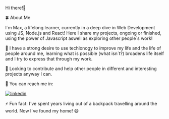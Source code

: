 Hi there!👋

🍀 About Me 

I´m Max, a lifelong learner, currently in a deep dive in Web Development using JS, Node.js and React! 
Here I share my projects, ongoing or finished, using the power of Javascript aswell as exploring other people´s work!

🌱 I have a strong desire to use techlonogy to improve my life and the life of people around me, learning what is possible (what isn´t?) broadens life itself and I try to express that through my work.

🤔 Looking to contribute and help other people in different and interesting projects anyway I can.

💬 You can reach me in:

<a href='https://www.linkedin.com/in/maximiliano-mb/'>![linkedin](https://img.shields.io/badge/LinkedIn-0a66c2?style=for-the-badge&logo=LinkedIn&logoColor=white)</a>

⚡ Fun fact: I´ve spent years living out of a backpack travelling around the world. Now I´ve found my home! 😄


